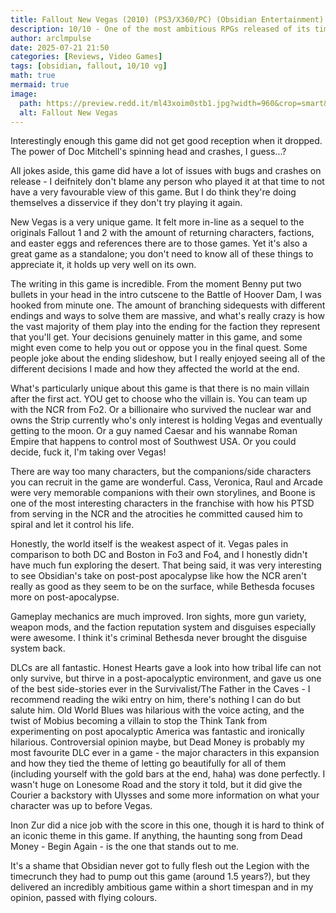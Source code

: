 ```yaml
---
title: Fallout New Vegas (2010) (PS3/X360/PC) (Obsidian Entertainment)
description: 10/10 - One of the most ambitious RPGs released of its time, and on a time crunch too!
author: arclmpulse
date: 2025-07-21 21:50
categories: [Reviews, Video Games]
tags: [obsidian, fallout, 10/10 vg]
math: true
mermaid: true
image:
  path: https://preview.redd.it/ml43xoim0stb1.jpg?width=960&crop=smart&auto=webp&s=20fda50099d9be63d4876666145805a6b50155bb
  alt: Fallout New Vegas
---
```


Interestingly enough this game did not get good reception when it dropped. The power of Doc Mitchell's spinning head and crashes, I guess...?

All jokes aside, this game did have a lot of issues with bugs and crashes on release - I deifnitely don't blame any person who played it at that time to not have a very favourable view of this game. But I do think they're doing themselves a disservice if they don't try playing it again.

New Vegas is a very unique game. It felt more in-line as a sequel to the originals Fallout 1 and 2 with the amount of returning characters, factions, and easter eggs and references there are to those games. Yet it's also a great game as a standalone; you don't need to know all of these things to appreciate it, it holds up very well on its own.

The writing in this game is incredible. From the moment Benny put two bullets in your head in the intro cutscene to the Battle of Hoover Dam, I was hooked from minute one. The amount of branching sidequests with different endings and ways to solve them are massive, and what's really crazy is how the vast majority of them play into the ending for the faction they represent that you'll get. Your decisions genuinely matter in this game, and some might even come to help you out or oppose you in the final quest. Some people joke about the ending slideshow, but I really enjoyed seeing all of the different decisions I made and how they affected the world at the end.

What's particularly unique about this game is that there is no main villain after the first act. YOU get to choose who the villain is. You can team up with the NCR from Fo2. Or a billionaire who survived the nuclear war and owns the Strip currently who's only interest is holding Vegas and eventually getting to the moon. Or a guy named Caesar and his wannabe Roman Empire that happens to control most of Southwest USA. Or you could decide, fuck it, I'm taking over Vegas!

There are way too many characters, but the companions/side characters you can recruit in the game are wonderful. Cass, Veronica, Raul and Arcade were very memorable companions with their own storylines, and Boone is one of the most interesting characters in the franchise with how his PTSD from serving in the NCR and the atrocities he committed caused him to spiral and let it control his life.

Honestly, the world itself is the weakest aspect of it. Vegas pales in comparison to both DC and Boston in Fo3 and Fo4, and I honestly didn't have much fun exploring the desert. That being said, it was very interesting to see Obsidian's take on post-post apocalypse like how the NCR aren't really as good as they seem to be on the surface, while Bethesda focuses more on post-apocalypse.

Gameplay mechanics are much improved. Iron sights, more gun variety, weapon mods, and the faction reputation system and disguises especially were awesome. I think it's criminal Bethesda never brought the disguise system back.

DLCs are all fantastic. Honest Hearts gave a look into how tribal life can not only survive, but thirve in a post-apocalyptic environment, and gave us one of the best side-stories ever in the Survivalist/The Father in the Caves - I recommend reading the wiki entry on him, there's nothing I can do but salute him. Old World Blues was hilarious with the voice acting, and the twist of Mobius becoming a villain to stop the Think Tank from experimenting on post apocalyptic America was fantastic and ironically hilarious. Controversial opinion maybe, but Dead Money is probably my most favourite DLC ever in a game - the major characters in this expansion and how they tied the theme of letting go beautifully for all of them (including yourself with the gold bars at the end, haha) was done perfectly. I wasn't huge on Lonesome Road and the story it told, but it did give the Courier a backstory with Ulysses and some more information on what your character was up to before Vegas.

Inon Zur did a nice job with the score in this one, though it is hard to think of an iconic theme in this game. If anything, the haunting song from Dead Money - Begin Again - is the one that stands out to me.

It's a shame that Obsidian never got to fully flesh out the Legion with the timecrunch they had to pump out this game (around 1.5 years?), but they delivered an incredibly ambitious game within a short timespan and in my opinion, passed with flying colours.
